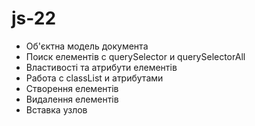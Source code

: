 # js-22

- Об'єктна модель документа
- Поиск елементів с querySelector и querySelectorAll
- Властивості та атрибути елементів
- Работа с classList и атрибутами
- Створення елементів
- Видалення елементів
- Вставка узлов
